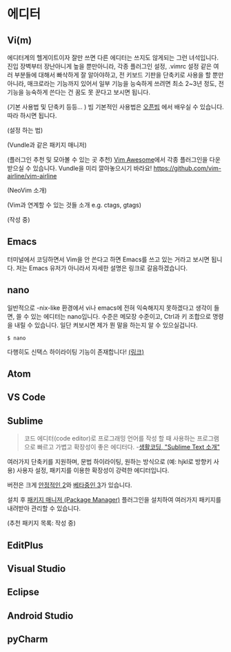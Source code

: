# 에디터

## Vi(m)

에디터계의 헬게이트이자 잘만 쓰면 다른 에디터는 쓰지도 않게되는 그런 녀석입니다. 진입 장벽부터 장난아니게 높을 뿐만아니라, 각종 플러그인 설정, .vimrc 설정 같은 여러 부분들에 대해서 빠삭하게 잘 알아야하고, 전 키보드 기판을 단축키로 사용을 할 뿐만 아니라, 매크로라는 기능까지 있어서 일부 기능을 능숙하게 쓰려면 최소 2~3년 정도, 전 기능을 능숙하게 쓴다는 건 꿈도 못 꾼다고 보시면 됩니다.


(기본 사용법 및 단축키 등등… )
빔 기본적인 사용법은 [오픈빔](http://www.openvim.com/) 에서 배우실 수 있습니다. 따라 하시면 됩니다.

(설정 하는 법)

(Vundle과 같은 패키지 매니저)


(플러그인 추천 및 모아볼 수 있는 곳 추천)
[Vim Awesome](http://vimawesome.com/)에서 각종 플러그인을 다운받으실 수 있습니다. Vundle을 미리 깔아놓으시기 바라요!
https://github.com/vim-airline/vim-airline

(NeoVim 소개)

(Vim과 연계할 수 있는 것들 소개 e.g. ctags, gtags)

(작성 중)

## Emacs

터미널에서 코딩하면서 Vim을 안 쓴다고 하면 Emacs를 쓰고 있는 거라고 보시면 됩니다. 저는 Emacs 유저가 아니라서 자세한 설명은 링크로 갈음하겠습니다.

## nano

일반적으로 -nix-like 환경에서 vi나 emacs에 전혀 익숙해지지 못하겠다고 생각이 들면, 쓸 수 있는 에디터는 nano입니다. 수준은 메모장 수준이고, Ctrl과 키 조합으로 명령을 내릴 수 있습니다. 일단 켜보시면 제가 뭔 말을 하는지 알 수 있으실겁니다. 

```shell
$ nano
```

다행히도 신택스 하이라이팅 기능이 존재합니다! [(링크)](http://askubuntu.com/questions/90013/how-do-i-enable-syntax-highlighting-in-nano)

## Atom

## VS Code

## Sublime

> 코드 에디터(code editor)로 프로그래밍 언어를 작성 할 때 사용하는 프로그램으로 빠르고 가볍고 확장성이 좋은 에디터다. -[생활코딩, "Sublime Text 소개"](https://opentutorials.org/course/671/3595)

여러가지 단축키를 지원하며, 문법 하이라이팅, 원하는 방식으로 (예: hjkl로 방향키 사용) 사용자 설정, 패키지를 이용한 확장성이 강력한 에디터입니다.

버전은 크게 [안정적인 2](http://www.sublimetext.com/2)와 [베타중인 3](http://www.sublimetext.com/3)가 있습니다. 

설치 후 [패키지 매니저 (Package Manager)](https://packagecontrol.io/installation) 플러그인을 설치하여 여러가지 패키지를 내려받아 관리할 수 있습니다.

(추천 패키지 목록: 작성 중)

## EditPlus

## Visual Studio

## Eclipse

## Android Studio

## pyCharm
